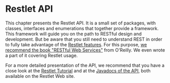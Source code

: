 Restlet API
===========

This chapter presents the Restlet API. It is a small set of packages,
with classes, interfaces and enumerations that together provide a
framework. This framework will guide you on the path to RESTful design
and development. But be aware that you still need to understand REST in
order to fully take advantage of the [Restlet
features](http://restlet.org/about/features).
For this purpose, [we recommend the book "RESTful Web
Services"](http://restlet.org/documentation/books)
from O'Reilly. We even wrote a part of it covering Restlet usage.

For a more detailed presentation of the API, we recommend that you have
a close look at the [Restlet
Tutorial](http://restlet.org/learn/javadocs/1.1/tutorial)
and at the [Javadocs of the
API](http://restlet.org/learn/javadocs/1.1/api/),
both available on the Restlet Web site.


